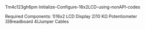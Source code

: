 Tm4c123gh6pm
Initialize-Configure-16x2LCD-using-nonAPI-codes

Required Components:
1)16x2 LCD Display
2)10 KΩ Potentiometer
3)Breadboard
4)Jumper Cables
